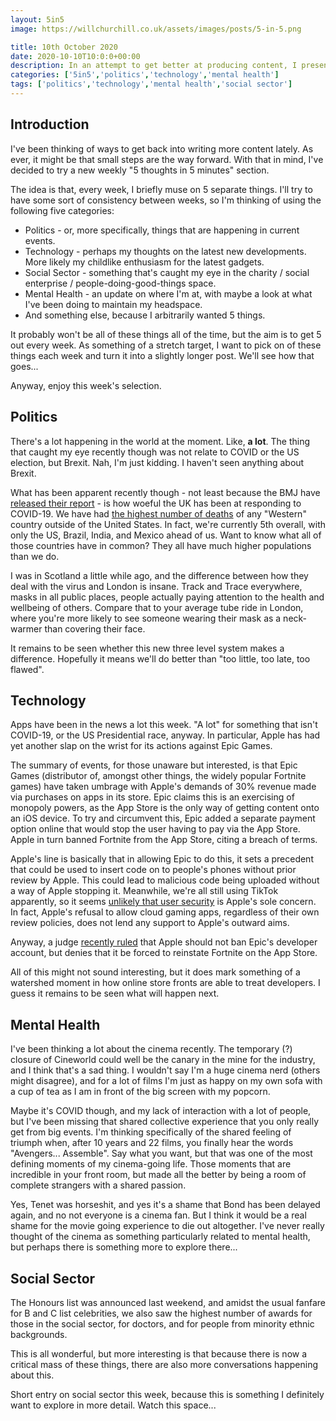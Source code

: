 ```yaml
---
layout: 5in5
image: https://willchurchill.co.uk/assets/images/posts/5-in-5.png

title: 10th October 2020
date: 2020-10-10T10:0:0+00:00
description: In an attempt to get better at producing content, I present to you a new thing - 5 thoughts in 5 minutes. This week, Apple, the BMJ's report, and some thoughts on the cinema.
categories: ['5in5','politics','technology','mental health']
tags: ['politics','technology','mental health','social sector']
---
```


## <i class="fas fa-glass-cheers"></i> Introduction
I've been thinking of ways to get back into writing more content lately. As ever, it might be that small steps are the way forward. With that in mind, I've decided to try a new weekly "5 thoughts in 5 minutes" section.

The idea is that, every week, I briefly muse on 5 separate things. I'll try to have some sort of consistency between weeks, so I'm thinking of using the following five categories:

* Politics - or, more specifically, things that are happening in current events.
* Technology - perhaps my thoughts on the latest new developments. More likely my childlike enthusiasm for the latest gadgets.
* Social Sector - something that's caught my eye in the charity / social enterprise / people-doing-good-things space.
* Mental Health - an update on where I'm at, with maybe a look at what I've been doing to maintain my headspace.
* And something else, because I arbitrarily wanted 5 things.

It probably won't be all of these things all of the time, but the aim is to get 5 out every week. As something of a stretch target, I want to pick on of these things each week and turn it into a slightly longer post. We'll see how that goes...

Anyway, enjoy this week's selection.

## <i class="fas fa-vote-yea"></i> Politics
There's a lot happening in the world at the moment. Like, __a lot__. The thing that caught my eye recently though was not relate to COVID or the US election, but Brexit. Nah, I'm just kidding. I haven't seen anything about Brexit.

What has been apparent recently though - not least because the BMJ have [released their report](https://www.bmj.com/content/369/bmj.m1932) - is how woeful the UK has been at responding to COVID-19. We have had [the highest number of deaths](https://www.theguardian.com/world/2020/oct/11/coronavirus-world-map-which-countries-have-the-most-covid-cases-and-deaths) of any "Western" country outside of the United States. In fact, we're currently 5th overall, with only the US, Brazil, India, and Mexico ahead of us. Want to know what all of those countries have in common? They all have much higher populations than we do.

I was in Scotland a little while ago, and the difference between how they deal with the virus and London is insane. Track and Trace everywhere, masks in all public places, people actually paying attention to the health and wellbeing of others. Compare that to your average tube ride in London, where you're more likely to see someone wearing their mask as a neck-warmer than covering their face.

It remains to be seen whether this new three level system makes a difference. Hopefully it means we'll do better than "too little, too late, too flawed".

## <i class="fas fa-microchip"></i> Technology
Apps have been in the news a lot this week. "A lot" for something that isn't COVID-19, or the US Presidential race, anyway. In particular, Apple has had yet another slap on the wrist for its actions against Epic Games.

The summary of events, for those unaware but interested, is that Epic Games (distributor of, amongst other things, the widely popular Fortnite games) have taken umbrage with Apple's demands of 30% revenue made via purchases on apps in its store. Epic claims this is an exercising of monopoly powers, as the App Store is the only way of getting content onto an iOS device. To try and circumvent this, Epic added a separate payment option online that would stop the user having to pay via the App Store. Apple in turn banned Fortnite from the App Store, citing a breach of terms.

Apple's line is basically that in allowing Epic to do this, it sets a precedent that could be used to insert code on to people's phones without prior review by Apple. This could lead to malicious code being uploaded without a way of Apple stopping it. Meanwhile, we're all still using TikTok apparently, so it seems [unlikely that user security](https://www.boredpanda.com/tik-tok-reverse-engineered-data-information-collecting/) is Apple's sole concern. In fact, Apple's refusal to allow cloud gaming apps, regardless of their own review policies, does not lend any support to Apple's outward aims.

Anyway, a judge [recently ruled](https://cdn.vox-cdn.com/uploads/chorus_asset/file/21949772/gov.uscourts.cand.364265.118.0.pdf) that Apple should not ban Epic's developer account, but denies that it be forced to reinstate Fortnite on the App Store.

All of this might not sound interesting, but it does mark something of a watershed moment in how online store fronts are able to treat developers. I guess it remains to be seen what will happen next.

## <i class="fas fa-heart"></i> Mental Health
I've been thinking a lot about the cinema recently. The temporary (?) closure of Cineworld could well be the canary in the mine for the industry, and I think that's a sad thing. I wouldn't say I'm a huge cinema nerd (others might disagree), and for a lot of films I'm just as happy on my own sofa with a cup of tea as I am in front of the big screen with my popcorn.

Maybe it's COVID though, and my lack of interaction with a lot of people, but I've been missing that shared collective experience that you only really get from big events. I'm thinking specifically of the shared feeling of triumph when, after 10 years and 22 films, you finally hear the words "Avengers... Assemble". Say what you want, but that was one of the most defining moments of my cinema-going life. Those moments that are incredible in your front room, but made all the better by being a room of complete strangers with a shared passion.

Yes, Tenet was horseshit, and yes it's a shame that Bond has been delayed again, and no not everyone is a cinema fan. But I think it would be a real shame for the movie going experience to die out altogether. I've never really thought of the cinema as something particularly related to mental health, but perhaps there is something more to explore there...

## <i class="fas fa-hands-helping"></i> Social Sector
The Honours list was announced last weekend, and amidst the usual fanfare for B and C list celebrities, we also saw the highest number of awards for those in the social sector, for doctors, and for people from minority ethnic backgrounds.

This is all wonderful, but more interesting is that because there is now a critical mass of these things, there are also more conversations happening about this.

Short entry on social sector this week, because this is something I definitely want to explore in more detail. Watch this space...